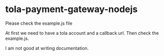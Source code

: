 # tola-payment-gateway-nodejs

Please check the example.js file

At first we need to have a tola account and a callback url. Then check the example.js.

I am not good at writing documentation.